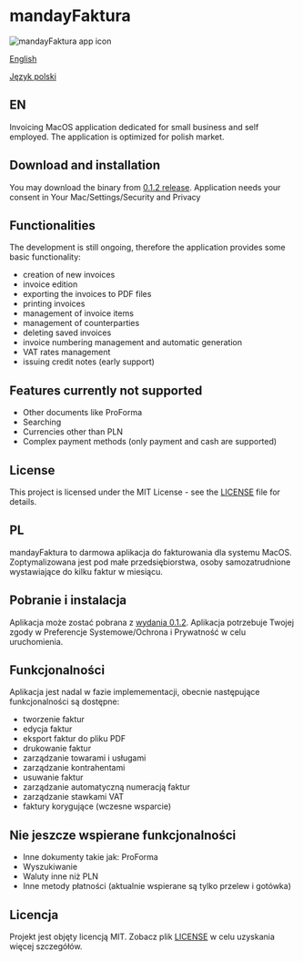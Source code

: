 # mandayFaktura
![mandayFaktura app icon](https://github.com/wkicior/mandayFaktura/blob/master/manday.svg)

[English](https://github.com/wkicior/mandayFaktura#en)

[Język polski](https://github.com/wkicior/mandayFaktura#pl)

## EN
Invoicing MacOS application dedicated for small business and self employed.
The application is optimized for polish market.

## Download and installation
You may download the binary from [0.1.2 release](https://github.com/wkicior/mandayFaktura/releases/download/release%2F0.1.2/mandayFaktura.app.zip).
Application needs your consent in Your Mac/Settings/Security and Privacy

## Functionalities
The development is still ongoing, therefore the application provides some basic functionality:
- creation of new invoices
- invoice edition
- exporting the invoices to PDF files
- printing invoices
- management of invoice items
- management of counterparties
- deleting saved invoices
- invoice numbering management and automatic generation
- VAT rates management
- issuing credit notes (early support)

## Features currently not supported
- Other documents like ProForma
- Searching
- Currencies other than PLN
- Complex payment methods (only payment and cash are supported)

## License
This project is licensed under the MIT License - see the [LICENSE](LICENSE) file for details.

## PL
mandayFaktura to darmowa aplikacja do fakturowania dla systemu MacOS.
Zoptymalizowana jest pod małe przedsiębiorstwa, osoby samozatrudnione wystawiające do kilku faktur w miesiącu.

## Pobranie i instalacja
Aplikacja może zostać pobrana z [wydania 0.1.2](https://github.com/wkicior/mandayFaktura/releases/download/release%2F0.1.2/mandayFaktura.app.zip).
Aplikacja potrzebuje Twojej zgody w Preferencje Systemowe/Ochrona i Prywatność w celu uruchomienia.

## Funkcjonalności
Aplikacja jest nadal w fazie implemementacji, obecnie następujące funkcjonalności są dostępne:
- tworzenie faktur
- edycja faktur
- eksport faktur do pliku PDF
- drukowanie faktur
- zarządzanie towarami i usługami
- zarządzanie kontrahentami
- usuwanie faktur
- zarządzanie automatyczną numeracją faktur
- zarządzanie stawkami VAT
- faktury korygujące (wczesne wsparcie)

## Nie jeszcze wspierane funkcjonalności
- Inne dokumenty takie jak: ProForma
- Wyszukiwanie
- Waluty inne niż PLN
- Inne metody płatności (aktualnie wspierane są tylko przelew i gotówka)

## Licencja
Projekt jest objęty licencją MIT. Zobacz plik [LICENSE](LICENSE) w celu uzyskania więcej szczegółów.
